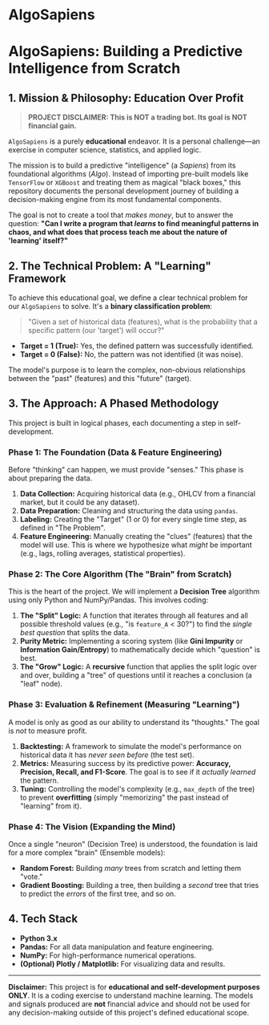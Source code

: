 # AlgoSapiens
# AlgoSapiens: Building a Predictive Intelligence from Scratch

## 1. Mission & Philosophy: Education Over Profit

> **PROJECT DISCLAIMER: This is NOT a trading bot. Its goal is NOT financial gain.**

`AlgoSapiens` is a purely **educational** endeavor. It is a personal challenge—an exercise in computer science, statistics, and applied logic.

The mission is to build a predictive "intelligence" (a *Sapiens*) from its foundational algorithms (*Algo*). Instead of importing pre-built models like `TensorFlow` or `XGBoost` and treating them as magical "black boxes," this repository documents the personal development journey of building a decision-making engine from its most fundamental components.

The goal is not to create a tool that *makes money*, but to answer the question:
**"Can I write a program that *learns* to find meaningful patterns in chaos, and what does that process teach me about the nature of 'learning' itself?"**

## 2. The Technical Problem: A "Learning" Framework

To achieve this educational goal, we define a clear technical problem for our `AlgoSapiens` to solve. It's a **binary classification problem**:

> "Given a set of historical data (features), what is the probability that a specific pattern (our 'target') will occur?"

* **Target = 1 (True):** Yes, the defined pattern was successfully identified.
* **Target = 0 (False):** No, the pattern was not identified (it was noise).

The model's purpose is to learn the complex, non-obvious relationships between the "past" (features) and this "future" (target).

## 3. The Approach: A Phased Methodology

This project is built in logical phases, each documenting a step in self-development.

### Phase 1: The Foundation (Data & Feature Engineering)

Before "thinking" can happen, we must provide "senses." This phase is about preparing the data.
1.  **Data Collection:** Acquiring historical data (e.g., OHLCV from a financial market, but it could be any dataset).
2.  **Data Preparation:** Cleaning and structuring the data using `pandas`.
3.  **Labeling:** Creating the "Target" (1 or 0) for every single time step, as defined in "The Problem".
4.  **Feature Engineering:** Manually creating the "clues" (features) that the model will use. This is where we hypothesize what *might* be important (e.g., lags, rolling averages, statistical properties).

### Phase 2: The Core Algorithm (The "Brain" from Scratch)

This is the heart of the project. We will implement a **Decision Tree** algorithm using only Python and NumPy/Pandas. This involves coding:
1.  **The "Split" Logic:** A function that iterates through all features and all possible threshold values (e.g., "is `feature_A` < 30?") to find the *single best question* that splits the data.
2.  **Purity Metric:** Implementing a scoring system (like **Gini Impurity** or **Information Gain/Entropy**) to mathematically decide which "question" is best.
3.  **The "Grow" Logic:** A **recursive** function that applies the split logic over and over, building a "tree" of questions until it reaches a conclusion (a "leaf" node).

### Phase 3: Evaluation & Refinement (Measuring "Learning")

A model is only as good as our ability to understand its "thoughts." The goal is *not* to measure profit.
1.  **Backtesting:** A framework to simulate the model's performance on historical data it has *never seen before* (the test set).
2.  **Metrics:** Measuring success by its predictive power: **Accuracy, Precision, Recall, and F1-Score**. The goal is to see if it *actually learned* the pattern.
3.  **Tuning:** Controlling the model's complexity (e.g., `max_depth` of the tree) to prevent **overfitting** (simply "memorizing" the past instead of "learning" from it).

### Phase 4: The Vision (Expanding the Mind)

Once a single "neuron" (Decision Tree) is understood, the foundation is laid for a more complex "brain" (Ensemble models):
* **Random Forest:** Building *many* trees from scratch and letting them "vote."
* **Gradient Boosting:** Building a tree, then building a *second* tree that tries to predict the *errors* of the first tree, and so on.

## 4. Tech Stack

* **Python 3.x**
* **Pandas:** For all data manipulation and feature engineering.
* **NumPy:** For high-performance numerical operations.
* **(Optional) Plotly / Matplotlib:** For visualizing data and results.

---
**Disclaimer:** This project is for **educational and self-development purposes ONLY**. It is a coding exercise to understand machine learning. The models and signals produced are **not** financial advice and should not be used for any decision-making outside of this project's defined educational scope.
